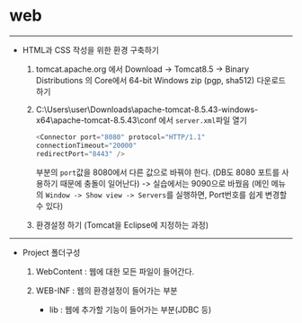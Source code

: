 # web

---

* HTML과 CSS 작성을 위한 환경 구축하기

	1. tomcat.apache.org 에서
		Download -> Tomcat8.5 -> Binary Distributions 의 Core에서 
		64-bit Windows zip (pgp, sha512) 다운로드 하기
		
	1. C:\Users\user\Downloads\apache-tomcat-8.5.43-windows-x64\apache-tomcat-8.5.43\conf
		에서 ``server.xml``파일 열기
		
		```java
		<Connector port="8080" protocol="HTTP/1.1"
		connectionTimeout="20000"
		redirectPort="8443" />
		```
	
		부분의 ``port``값을 8080에서 다른 값으로 바꿔야 한다.
		(DB도 8080 포트를 사용하기 때문에 충돌이 일어난다) -> 실습에서는 9090으로 바꿨음
		(메인 메뉴의 ``Window -> Show view -> Servers``를 실행하면, Port번호를 쉽게 변경할 수 있다)
		
	1. 환경설정 하기 (Tomcat을 Eclipse에 지정하는 과정)
		
		
---

* Project 폴더구성

	1. WebContent : 웹에 대한 모든 파일이 들어간다.
	
	1. WEB-INF : 웹의 환경설정이 들어가는 부분
		- lib : 웹에 추가할 기능이 들어가는 부분(JDBC 등)